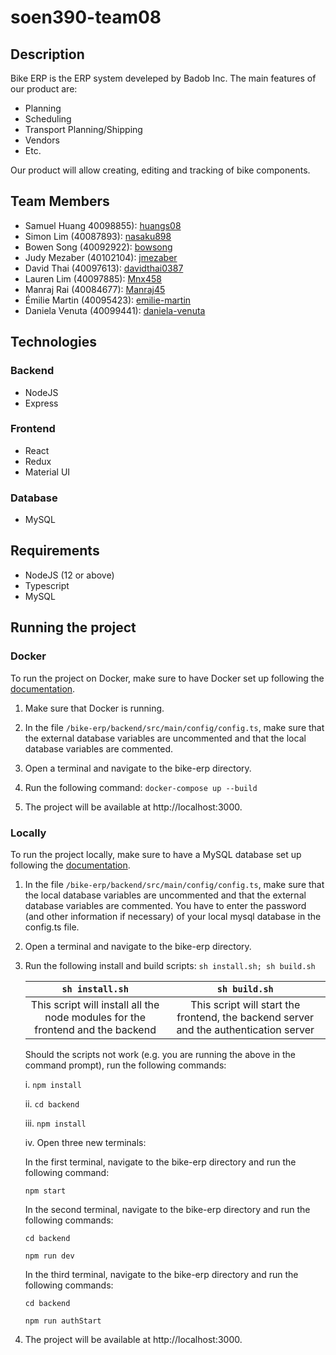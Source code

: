 # soen390-team08

## Description

Bike ERP is the ERP system develeped by Badob Inc. The main features of our product are:
- Planning
- Scheduling
- Transport Planning/Shipping
- Vendors
- Etc.

Our product will allow creating, editing and tracking of bike components.

## Team Members
- Samuel Huang 40098855): [huangs08](https://github.com/huangs08)
- Simon Lim (40087893): [nasaku898](https://github.com/nasaku898)
- Bowen Song (40092922): [bowsong](https://github.com/bowsong)
- Judy Mezaber (40102104): [jmezaber](https://github.com/jmezaber)
- David Thai (40097613): [davidthai0387](https://github.com/davidthai0387)
- Lauren Lim (40097885): [Mnx458](https://github.com/Mnx458)
- Manraj Rai (40084677): [Manraj45](https://github.com/Manraj45)
- Émilie Martin (40095423): [emilie-martin](https://github.com/emilie-martin)
- Daniela Venuta (40099441): [daniela-venuta](https://github.com/daniela-venuta)

## Technologies
### Backend
- NodeJS
- Express
### Frontend
- React
- Redux
- Material UI
### Database
- MySQL

## Requirements
- NodeJS (12 or above)
- Typescript
- MySQL

## Running the project

### Docker
To run the project on Docker, make sure to have Docker set up following the [documentation](https://github.com/nasaku898/soen390-team08/wiki/Setting-up-Docker).

1. Make sure that Docker is running.

2. In the file `/bike-erp/backend/src/main/config/config.ts`, make sure that the external database variables are uncommented and that the local database variables are commented.

3. Open a terminal and navigate to the bike-erp directory.

4. Run the following command: `docker-compose up --build` 

5. The project will be available at http://localhost:3000.

### Locally
To run the project locally, make sure to have a MySQL database set up following the [documentation](https://github.com/nasaku898/soen390-team08/wiki/Setting-up-MySql).

1. In the file `/bike-erp/backend/src/main/config/config.ts`, make sure that the local database variables are uncommented and that the external database variables are commented. You have to enter the password (and other information if necessary) of your local mysql database in the config.ts file.

2. Open a terminal and navigate to the bike-erp directory.

3. Run the following install and build scripts: `sh install.sh; sh build.sh`

    | `sh install.sh`                                                                | `sh build.sh`                                                                          |
    |:------------------------------------------------------------------------------:|:--------------------------------------------------------------------------------------:|
    | This script will install all the node modules for the frontend and the backend | This script will start the frontend, the backend server and the authentication server |

    Should the scripts not work (e.g. you are running the above in the command prompt), run the following commands:

    i. `npm install`

    ii. `cd backend`

    iii. `npm install`

    iv. Open three new terminals:

    In the first terminal, navigate to the bike-erp directory and run the following command: 
    
    `npm start`

    In the second terminal, navigate to the bike-erp directory and run the following commands: 
    
    `cd backend`
    
    `npm run dev`

    In the third terminal, navigate to the bike-erp directory and run the following commands:
   
    `cd backend`

    `npm run authStart`

4. The project will be available at http://localhost:3000.